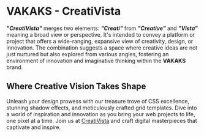 # VAKAKS - CreatiVista

***"CreatiVista"*** merges two elements: ***"Creati"*** from ***"Creative"*** and ***"Vista"*** meaning a broad view or perspective. It's intended to convey a platform or project that offers a wide-ranging, expansive view of creativity, design, or innovation. The combination suggests a space where creative ideas are not just nurtured but also explored from various angles, fostering an environment of innovation and imaginative thinking within the **VAKAKS** brand.



## Where Creative Vision Takes Shape


Unleash your design prowess with our treasure trove of CSS excellence, 
stunning shadow effects, and meticulously crafted grid templates. 
Dive into a world of inspiration and innovation as you bring your web projects to life, 
one pixel at a time. Join us at [CreatiVista](https://creativista.vakaks.com "CreatiVista") and craft digital masterpieces that captivate and inspire.

